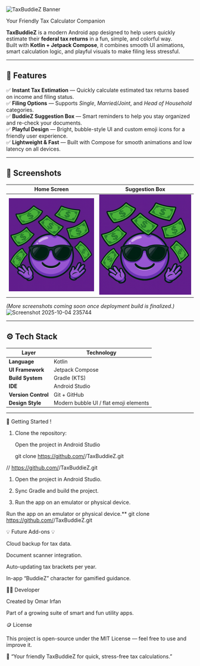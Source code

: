 
<img width="1536" height="1024" alt="TaxBuddieZ Banner" src="https://github.com/user-attachments/assets/80f79921-3ac1-46e4-9931-effa571246f9" />

Your Friendly Tax Calculator Companion

**TaxBuddieZ** is a modern Android app designed to help users quickly estimate their **federal tax returns** in a fun, simple, and colorful way.  
Built with **Kotlin + Jetpack Compose**, it combines smooth UI animations, smart calculation logic, and playful visuals to make filing less stressful.

---

## 🧾 Features

✅ **Instant Tax Estimation** — Quickly calculate estimated tax returns based on income and filing status.  
✅ **Filing Options** — Supports *Single*, *Married/Joint*, and *Head of Household* categories.  
✅ **BuddieZ Suggestion Box** — Smart reminders to help you stay organized and re-check your documents.  
✅ **Playful Design** — Bright, bubble-style UI and custom emoji icons for a friendly user experience.  
✅ **Lightweight & Fast** — Built with Compose for smooth animations and low latency on all devices.

---

## 📱 Screenshots

| Home Screen | Suggestion Box |
|--------------|----------------|
| ![Home](app/src/main/res/drawable/emoji_buddiez.png) | ![Suggestions](app/src/main/res/drawable/emoji_buddiez.png) |

*(More screenshots coming soon once deployment build is finalized.)*
<img width="210" height="468" alt="Screenshot 2025-10-04 235744" src="https://github.com/user-attachments/assets/6e229369-0896-4a0c-9d5f-f93b184292c9" />



---

## ⚙️ Tech Stack

| Layer | Technology |
|-------|-------------|
| **Language** | Kotlin |
| **UI Framework** | Jetpack Compose |
| **Build System** | Gradle (KTS) |
| **IDE** | Android Studio |
| **Version Control** | Git + GitHub |
| **Design Style** | Modern bubble UI / flat emoji elements |

---

🚀 Getting Started !

1. Clone the repository:
   
   Open the project in Android Studio

   git clone https://github.com/<OmarIrf>/TaxBuddieZ.git

 // https://github.com/<your-username>/TaxBuddieZ.git

   1. Open the project in Android Studio.

3. Sync Gradle and build the project.

4. Run the app on an emulator or physical device.

Run the app on an emulator or physical device.**
   git clone https://github.com/<OmarIrf>/TaxBuddieZ.git

   
   💡 Future Add-ons 💡

Cloud backup for tax data.

Document scanner integration.

Auto-updating tax brackets per year.

In-app “BuddieZ” character for gamified guidance.

👨‍💻 Developer

Created by Omar Irfan

Part of a growing suite of smart and fun utility apps.

🪙 License

This project is open-source under the MIT License — feel free to use and improve it.

💬 “Your friendly TaxBuddieZ for quick, stress-free tax calculations.”
